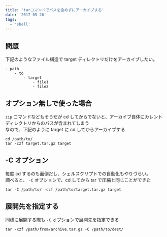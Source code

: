 ```yaml
---
title: 'tarコマンドでパスを含めずにアーカイブする'
date: '2017-05-26'
tags:
  - 'shell'
---
```


## 問題

下記のようなファイル構造で target ディレクトリだけをアーカイブしたい。

```
- path
    - to
        - target
            - file1
            - file2
```

## オプション無しで使った場合

`zip` コマンドなどもそうだが cd してからでないと、アーカイブ自体にカレントディレクトリからのパスが含まれてしまう  
なので、下記のように target に cd してからアーカイブする

```
cd /path/to/
tar -czf target.tar.gz target
```

## \-C オプション

毎度 cd するのも面倒だし、シェルスクリプトでの自動化もやりづらい。  
調べると、 `-C` オプションで、cd してから tar で圧縮と同じことができた

```
tar -C /path/to/ -czf /path/to/target.tar.gz target
```

## 展開先を指定する

同様に展開する際も `-C` オプションで展開先を指定できる

```
tar -xzf /path/from/archive.tar.gz -C /path/to/dest/
```

